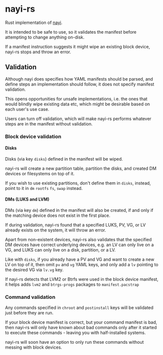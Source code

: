 # nayi-rs

Rust implementation of [nayi](https://github.com/soyart/nayi).

It is intended to be safe to use, so it validates the manifest
before attempting to change anything on-disk.

If a manifest instruction suggests it might wipe an existing
block device, nayi-rs stops and throw an error.

## Validation

Although nayi does specifies how YAML manifests should be parsed,
and define steps an implementation should follow, it does not
specify manifest validation.

This opens opportunities for unsafe implementations, i.e. the
ones that would blindly wipe existing data etc, which might
be desirable based on each user's use case.

Users can turn off validation, which will make nayi-rs performs
whatever steps are in the manifest without validation.

### Block device validation

#### Disks

Disks (via key `disks`) defined in the manifest will be wiped.

nayi-rs will create a new partition table, partition the disks,
and created DM devices or filesystems on top of it.

If you wish to use existing partitions, don't define them in
`disks`, instead, point to it in `dm` `rootfs` `fs`, `swap`
instead.

#### DMs (LUKS and LVM)

DMs (via key `dm`) defined in the manifest will also be created,
if and only if the matching device does not exist in the first place.

If during validation, nayi-rs found that a specified LUKS, PV, VG,
or LV already exists on the system, it will throw an error.

Apart from non-existent devices, nayi-rs also validates that the
specified DM devices have correct underlying devices, e.g.
an LV can only live on a VG, and LUKS can only live on a disk,
partition, or a LV.

Like with `disks`, if you already have a PV and VG and want to
create a new LV on top of it, then omit `pv` and `vg` YAML keys,
and only add a `lv` pointing to the desired VG via `lv.vg` key.

If nayi-rs detects that LVM2 or Btrfs were used in the block device
manifest, it helps adds `lvm2` and `btrgs-progs` packages to
`manifest.pacstrap`

### Command validation

Any commands specified in `chroot` and `postinstall` keys will
be validated just before they are run.

If your block device manifest is correct, but your command manifest
is bad, then nayi-rs will only have known about bad commands only after
it started to execute these commands - leaving you with half-installed
systems.

nayi-rs will soon have an option to only run these commands without
messing with block devices.
